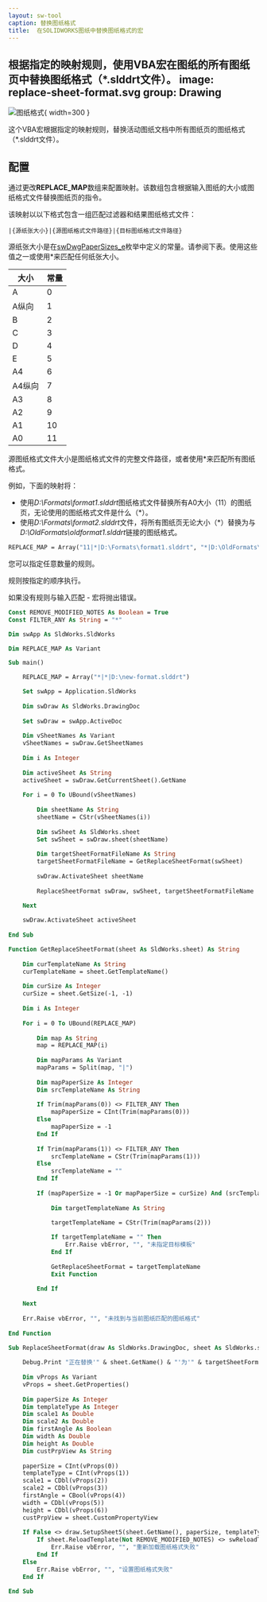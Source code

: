 ```yaml
---
layout: sw-tool
caption: 替换图纸格式
title:  在SOLIDWORKS图纸中替换图纸格式的宏
---
```

 根据指定的映射规则，使用VBA宏在图纸的所有图纸页中替换图纸格式（*.slddrt文件）。
image: replace-sheet-format.svg
group: Drawing
---
![图纸格式](sheet-format.png){ width=300 }

这个VBA宏根据指定的映射规则，替换活动图纸文档中所有图纸页的图纸格式（*.slddrt文件）。

## 配置

通过更改**REPLACE_MAP**数组来配置映射。该数组包含根据输入图纸的大小或图纸格式文件替换图纸页的指令。

该映射以以下格式包含一组匹配过滤器和结果图纸格式文件：

~~~
|{源纸张大小}|{源图纸格式文件路径}|{目标图纸格式文件路径}
~~~

源纸张大小是在[swDwgPaperSizes_e](https://help.solidworks.com/2016/english/api/swconst/solidworks.interop.swconst~solidworks.interop.swconst.swdwgpapersizes_e.html)枚举中定义的常量。请参阅下表。使用这些值之一或使用\*来匹配任何纸张大小。

| 大小        | 常量 |
|-------------|----------|
| A           | 0        |
| A纵向  | 1        |
| B           | 2        |
| C           | 3        |
| D           | 4        |
| E           | 5        |
| A4          | 6        |
| A4纵向 | 7        |
| A3          | 8        |
| A2          | 9        |
| A1          | 10       |
| A0          | 11       |

源图纸格式文件大小是图纸格式文件的完整文件路径，或者使用\*来匹配所有图纸格式。

例如，下面的映射将：

* 使用*D:\Formats\format1.slddrt*图纸格式文件替换所有A0大小（11）的图纸页，无论使用的图纸格式文件是什么（\*）。
* 使用*D:\Formats\format2.slddrt*文件，将所有图纸页无论大小（\*）替换为与*D:\OldFormats\oldformat1.slddrt*链接的图纸格式。

~~~ vb
REPLACE_MAP = Array("11|*|D:\Formats\format1.slddrt", "*|D:\OldFormats\oldformat1.slddrt|D:\Formats\format2.slddrt")
~~~

您可以指定任意数量的规则。

规则按指定的顺序执行。

如果没有规则与输入匹配 - 宏将抛出错误。

~~~ vb
Const REMOVE_MODIFIED_NOTES As Boolean = True
Const FILTER_ANY As String = "*"

Dim swApp As SldWorks.SldWorks

Dim REPLACE_MAP As Variant

Sub main()

    REPLACE_MAP = Array("*|*|D:\new-format.slddrt")

    Set swApp = Application.SldWorks
    
    Dim swDraw As SldWorks.DrawingDoc
    
    Set swDraw = swApp.ActiveDoc
    
    Dim vSheetNames As Variant
    vSheetNames = swDraw.GetSheetNames
    
    Dim i As Integer
    
    Dim activeSheet As String
    activeSheet = swDraw.GetCurrentSheet().GetName
    
    For i = 0 To UBound(vSheetNames)
        
        Dim sheetName As String
        sheetName = CStr(vSheetNames(i))
        
        Dim swSheet As SldWorks.sheet
        Set swSheet = swDraw.sheet(sheetName)
        
        Dim targetSheetFormatFileName As String
        targetSheetFormatFileName = GetReplaceSheetFormat(swSheet)
        
        swDraw.ActivateSheet sheetName
        
        ReplaceSheetFormat swDraw, swSheet, targetSheetFormatFileName

    Next
    
    swDraw.ActivateSheet activeSheet
    
End Sub

Function GetReplaceSheetFormat(sheet As SldWorks.sheet) As String
    
    Dim curTemplateName As String
    curTemplateName = sheet.GetTemplateName()
    
    Dim curSize As Integer
    curSize = sheet.GetSize(-1, -1)
    
    Dim i As Integer
    
    For i = 0 To UBound(REPLACE_MAP)
        
        Dim map As String
        map = REPLACE_MAP(i)
        
        Dim mapParams As Variant
        mapParams = Split(map, "|")
        
        Dim mapPaperSize As Integer
        Dim srcTemplateName As String
        
        If Trim(mapParams(0)) <> FILTER_ANY Then
            mapPaperSize = CInt(Trim(mapParams(0)))
        Else
            mapPaperSize = -1
        End If
        
        If Trim(mapParams(1)) <> FILTER_ANY Then
            srcTemplateName = CStr(Trim(mapParams(1)))
        Else
            srcTemplateName = ""
        End If
        
        If (mapPaperSize = -1 Or mapPaperSize = curSize) And (srcTemplateName = "" Or LCase(srcTemplateName) = LCase(curTemplateName)) Then
            
            Dim targetTemplateName As String

            targetTemplateName = CStr(Trim(mapParams(2)))
        
            If targetTemplateName = "" Then
                Err.Raise vbError, "", "未指定目标模板"
            End If
        
            GetReplaceSheetFormat = targetTemplateName
            Exit Function
            
        End If
        
    Next
    
    Err.Raise vbError, "", "未找到与当前图纸匹配的图纸格式"
    
End Function

Sub ReplaceSheetFormat(draw As SldWorks.DrawingDoc, sheet As SldWorks.sheet, targetSheetFormatFile As String)
    
    Debug.Print "正在替换'" & sheet.GetName() & "'为'" & targetSheetFormatFile & "'"
    
    Dim vProps As Variant
    vProps = sheet.GetProperties()
    
    Dim paperSize As Integer
    Dim templateType As Integer
    Dim scale1 As Double
    Dim scale2 As Double
    Dim firstAngle As Boolean
    Dim width As Double
    Dim height As Double
    Dim custPrpView As String
    
    paperSize = CInt(vProps(0))
    templateType = CInt(vProps(1))
    scale1 = CDbl(vProps(2))
    scale2 = CDbl(vProps(3))
    firstAngle = CBool(vProps(4))
    width = CDbl(vProps(5))
    height = CDbl(vProps(6))
    custPrpView = sheet.CustomPropertyView
    
    If False <> draw.SetupSheet5(sheet.GetName(), paperSize, templateType, scale1, scale2, firstAngle, targetSheetFormatFile, width, height, custPrpView, REMOVE_MODIFIED_NOTES) Then
        If sheet.ReloadTemplate(Not REMOVE_MODIFIED_NOTES) <> swReloadTemplateResult_e.swReloadTemplate_Success Then
            Err.Raise vbError, "", "重新加载图纸格式失败"
        End If
    Else
        Err.Raise vbError, "", "设置图纸格式失败"
    End If
    
End Sub
~~~